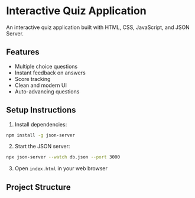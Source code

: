 # Interactive Quiz Application

An interactive quiz application built with HTML, CSS, JavaScript, and JSON Server.

## Features

- Multiple choice questions
- Instant feedback on answers
- Score tracking
- Clean and modern UI
- Auto-advancing questions

## Setup Instructions

1. Install dependencies:
```bash
npm install -g json-server
```

2. Start the JSON server:
```bash
npx json-server --watch db.json --port 3000
```

3. Open `index.html` in your web browser

## Project Structure